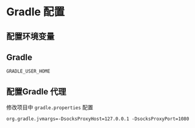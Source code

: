 # Gradle 配置

## 配置环境变量

## Gradle

```
GRADLE_USER_HOME
```

## 配置Gradle 代理

修改项目中 `gradle.properties` 配置

```
org.gradle.jvmargs=-DsocksProxyHost=127.0.0.1 -DsocksProxyPort=1080
```